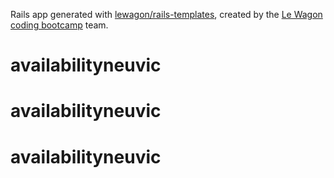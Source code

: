 Rails app generated with [lewagon/rails-templates](https://github.com/lewagon/rails-templates), created by the [Le Wagon coding bootcamp](https://www.lewagon.com) team.
# availabilityneuvic
# availabilityneuvic
# availabilityneuvic
